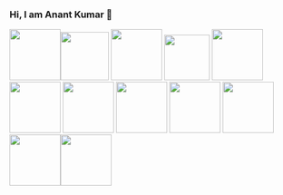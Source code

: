 ### Hi, I am Anant Kumar 👋

<img src="https://cdn-icons-png.flaticon.com/128/226/226777.png" width="90"><img src="https://cdn.freebiesupply.com/logos/large/2x/hibernate-logo-png-transparent.png" width="85">
<img src="https://miro.medium.com/max/500/1*AbiX4LwtSNozoyfypcKvEg.png" width="90">
<img src="https://chiranjeev-thapliyal.vercel.app/svg/mysql-logo.svg" width="80">
<img src="https://chiranjeev-thapliyal.vercel.app/svg/git.svg" width="90">
<img src="https://chiranjeev-thapliyal.vercel.app/svg/amazon-web-services.svg" width="90">
<img src="https://community.infoblox.com/t5/image/serverpage/image-id/2195iA290BF7E3BA6064D/image-size/large/is-moderation-mode/true?v=v2&px=999" width="90">
<img src="https://uxwing.com/wp-content/themes/uxwing/download/brands-and-social-media/postman-icon.png" width="90">
<img src="https://cdn-icons-png.flaticon.com/128/5070/5070744.png" width="90">
<img src="https://chiranjeev-thapliyal.vercel.app/svg/html-5.svg" width="90">
<img src="https://chiranjeev-thapliyal.vercel.app/svg/css3.svg" width="90"><img src="https://chiranjeev-thapliyal.vercel.app/svg/javascript.svg" width="90">





<!--
**Anantk05/Anantk05** is a ✨ _special_ ✨ repository because its `README.md` (this file) appears on your GitHub profile.

Here are some ideas to get you started:

- 🔭 I’m currently working on ...
- 🌱 I’m currently learning ...
- 👯 I’m looking to collaborate on ...
- 🤔 I’m looking for help with ...
- 💬 Ask me about ...
- 📫 How to reach me: ...
- 😄 Pronouns: ...
- ⚡ Fun fact: ...
-->

